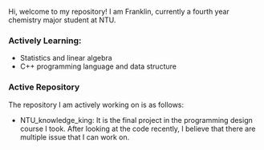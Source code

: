Hi, welcome to my repository! I am Franklin, currently a fourth year chemistry major student at NTU.

### Actively Learning:
* Statistics and linear algebra
* C++ programming language and data structure

### Active Repository

The repository I am actively working on is as follows:
* NTU_knowledge_king: It is the final project in the programming design course I took. After looking at the code recently, I believe that there are multiple issue that I can work on.



<!---
Frankkao813/Frankkao813 is a ✨ special ✨ repository because its `README.md` (this file) appears on your GitHub profile.
You can click the Preview link to take a look at your changes.
--->
